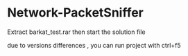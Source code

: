 # Network-PacketSniffer

Extract barkat_test.rar then start the solution file

due to versions differences , you can run project with ctrl+f5
